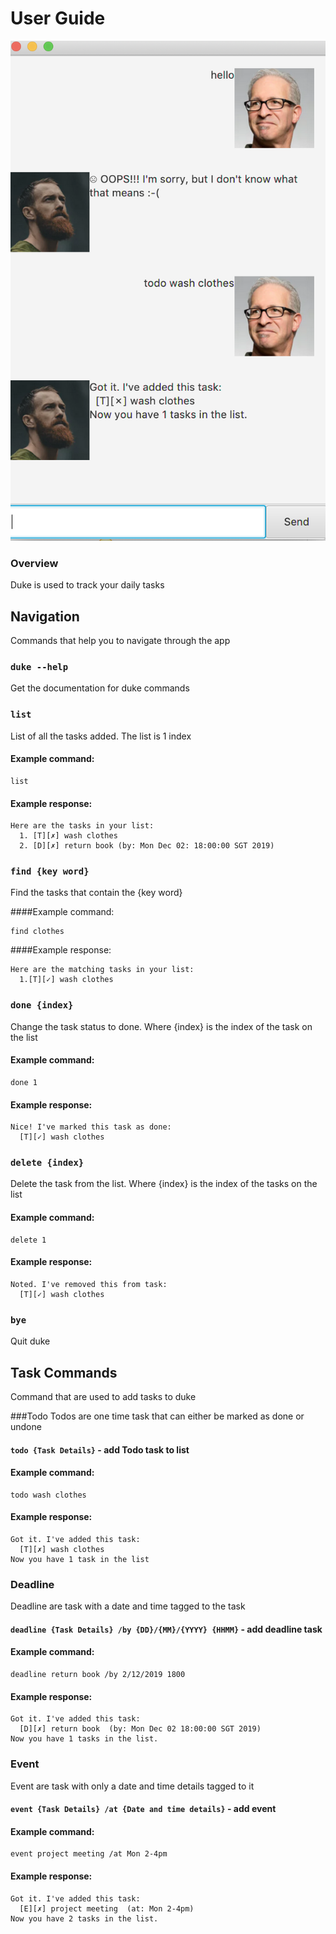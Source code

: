 # User Guide
![Screenshot of Duke GUI](Ui.png)
### Overview 
Duke is used to track your daily tasks


## Navigation
Commands that help you to navigate through the app

### `duke --help`

Get the documentation for duke commands


### `list` 

List of all the tasks added. The list is 1 index

#### Example command: 
```$xslt
list
```

#### Example response:

```$xslt
Here are the tasks in your list:
  1. [T][✗] wash clothes
  2. [D][✗] return book (by: Mon Dec 02: 18:00:00 SGT 2019)
```

### `find {key word}`

Find the tasks that contain the {key word}

####Example command:
```$xslt
find clothes
```

####Example response:
```$xslt
Here are the matching tasks in your list:
  1.[T][✓] wash clothes
```

### `done {index}`
Change the task status to done. Where {index} is the index of the task on the list

#### Example command:
```$xslt
done 1
```

#### Example response:
```$xslt
Nice! I've marked this task as done:
  [T][✓] wash clothes
```

### `delete {index}` 
Delete the task from the list. Where {index} is the index of the tasks on the list

#### Example command:
```$xslt
delete 1
```

#### Example response:
```$xslt
Noted. I've removed this from task:
  [T][✓] wash clothes
```

### `bye`
Quit duke

## Task Commands
Command that are used to add tasks to duke

###Todo
Todos are one time task that can either be marked as done or undone

#### `todo {Task Details}` - add Todo task to list

#### Example command: 
```$xslt
todo wash clothes
```

#### Example response:
```$xslt
Got it. I've added this task:
  [T][✗] wash clothes
Now you have 1 task in the list
```

### Deadline
Deadline are task with a date and time tagged to the task

#### `deadline {Task Details} /by {DD}/{MM}/{YYYY} {HHMM}` - add deadline task

#### Example command:
```$xslt
deadline return book /by 2/12/2019 1800
```

#### Example response:
```$xslt
Got it. I've added this task:
  [D][✗] return book  (by: Mon Dec 02 18:00:00 SGT 2019)
Now you have 1 tasks in the list.
```

### Event
Event are task with only a date and time details tagged to it

#### `event {Task Details} /at {Date and time details}` - add event

#### Example command:
```$xslt
event project meeting /at Mon 2-4pm
```

#### Example response:
```$xslt
Got it. I've added this task:
  [E][✗] project meeting  (at: Mon 2-4pm)
Now you have 2 tasks in the list.
```

